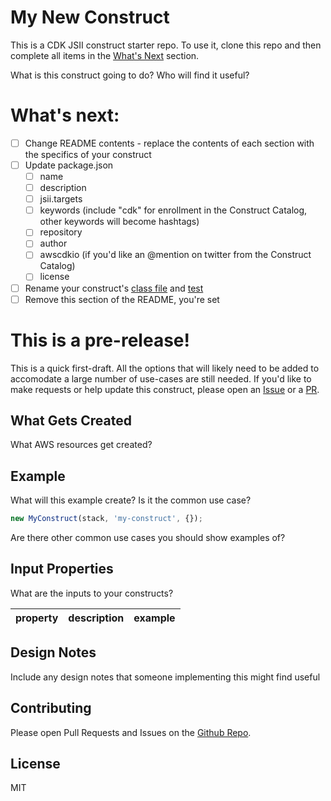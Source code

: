 # My New Construct

This is a CDK JSII construct starter repo. To use it, clone this repo and then complete all items in the [What's Next](#whats-next) section. 

What is this construct going to do? Who will find it useful?

# What's next:

- [ ] Change README contents - replace the contents of each section with the specifics of your construct
- [ ] Update package.json
  - [ ] name
  - [ ] description
  - [ ] jsii.targets
  - [ ] keywords (include "cdk" for enrollment in the Construct Catalog, other keywords will become hashtags)
  - [ ] repository
  - [ ] author
  - [ ] awscdkio (if you'd like an @mention on twitter from the Construct Catalog)
  - [ ] license
- [ ] Rename your construct's [class file](./lib/my_construct.ts) and [test](test/my_construct.test.ts) 
- [ ] Remove this section of the README, you're set

# This is a pre-release!

This is a quick first-draft. All the options that will likely need to be added to accomodate a large
number of use-cases are still needed. If you'd like to make requests or help update this construct, please
open an [Issue](https://github.com/mbonig/cicd-spa-website/issues) or a [PR](https://github.com/mbonig/cicd-spa-website/pulls).


## What Gets Created

What AWS resources get created?

## Example

What will this example create? Is it the common use case? 

```typescript
new MyConstruct(stack, 'my-construct', {});
```

Are there other common use cases you should show examples of?

## Input Properties

What are the inputs to your constructs?

|property|description|example
|---|---|---

## Design Notes

Include any design notes that someone implementing this might find useful

## Contributing

Please open Pull Requests and Issues on the [Github Repo]().

## License

MIT
